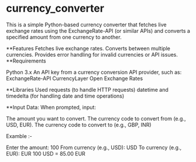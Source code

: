 # currency_converter

This is a simple Python-based currency converter that fetches live exchange rates using the ExchangeRate-API (or similar APIs) and converts a specified amount from one currency to another.

**Features
Fetches live exchange rates.
Converts between multiple currencies.
Provides error handling for invalid currencies or API issues.
**Requirements

Python 3.x
An API key from a currency conversion API provider, such as:
ExchangeRate-API
CurrencyLayer
Open Exchange Rates

**Libraries Used
requests (to handle HTTP requests)
datetime and timedelta (for handling date and time operations)


**Input Data: When prompted, input:

The amount you want to convert.
The currency code to convert from (e.g., USD, EUR).
The currency code to convert to (e.g., GBP, INR)


Examble :-

Enter the amount: 100
From currency (e.g., USD): USD
To currency (e.g., EUR): EUR
100 USD = 85.00 EUR
